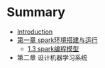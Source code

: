 # Summary

* [Introduction](README.md)
* [第一章 spark环境搭建与运行](chapter1.md)
  * [1.3 spark编程模型](chapter1/13-sparkbian-cheng-mo-xing.md)
* 第二章 设计机器学习系统

